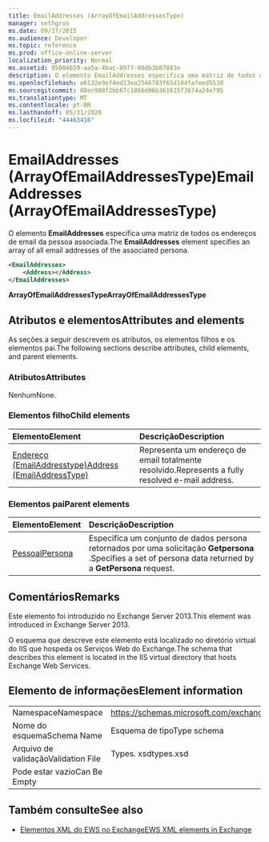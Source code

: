 ```yaml
---
title: EmailAddresses (ArrayOfEmailAddressesType)
manager: sethgros
ms.date: 09/17/2015
ms.audience: Developer
ms.topic: reference
ms.prod: office-online-server
localization_priority: Normal
ms.assetid: 95084659-aa5a-4bac-8977-00db3b87883e
description: O elemento EmailAddresses especifica uma matriz de todos os endereços de email da pessoa associada.
ms.openlocfilehash: e6132e9ef4ed13ea2546783f65d184fafeed5530
ms.sourcegitcommit: 88ec988f2bb67c1866d06b361615f3674a24e795
ms.translationtype: MT
ms.contentlocale: pt-BR
ms.lasthandoff: 05/31/2020
ms.locfileid: "44463416"
---
```

# <a name="emailaddresses-arrayofemailaddressestype"></a><span data-ttu-id="1c8bd-103">EmailAddresses (ArrayOfEmailAddressesType)</span><span class="sxs-lookup"><span data-stu-id="1c8bd-103">EmailAddresses (ArrayOfEmailAddressesType)</span></span>

<span data-ttu-id="1c8bd-104">O elemento **EmailAddresses** especifica uma matriz de todos os endereços de email da pessoa associada.</span><span class="sxs-lookup"><span data-stu-id="1c8bd-104">The **EmailAddresses** element specifies an array of all email addresses of the associated persona.</span></span> 
  
```XML
<EmailAddresses>
    <Address></Address>
</EmailAddresses>
```

 <span data-ttu-id="1c8bd-105">**ArrayOfEmailAddressesType**</span><span class="sxs-lookup"><span data-stu-id="1c8bd-105">**ArrayOfEmailAddressesType**</span></span>
## <a name="attributes-and-elements"></a><span data-ttu-id="1c8bd-106">Atributos e elementos</span><span class="sxs-lookup"><span data-stu-id="1c8bd-106">Attributes and elements</span></span>

<span data-ttu-id="1c8bd-107">As seções a seguir descrevem os atributos, os elementos filhos e os elementos pai.</span><span class="sxs-lookup"><span data-stu-id="1c8bd-107">The following sections describe attributes, child elements, and parent elements.</span></span>
  
### <a name="attributes"></a><span data-ttu-id="1c8bd-108">Atributos</span><span class="sxs-lookup"><span data-stu-id="1c8bd-108">Attributes</span></span>

<span data-ttu-id="1c8bd-109">Nenhum</span><span class="sxs-lookup"><span data-stu-id="1c8bd-109">None.</span></span>
  
### <a name="child-elements"></a><span data-ttu-id="1c8bd-110">Elementos filho</span><span class="sxs-lookup"><span data-stu-id="1c8bd-110">Child elements</span></span>

|<span data-ttu-id="1c8bd-111">**Elemento**</span><span class="sxs-lookup"><span data-stu-id="1c8bd-111">**Element**</span></span>|<span data-ttu-id="1c8bd-112">**Descrição**</span><span class="sxs-lookup"><span data-stu-id="1c8bd-112">**Description**</span></span>|
|:-----|:-----|
|[<span data-ttu-id="1c8bd-113">Endereço (EmailAddresstype)</span><span class="sxs-lookup"><span data-stu-id="1c8bd-113">Address (EmailAddressType)</span></span>](address-emailaddresstype.md) <br/> |<span data-ttu-id="1c8bd-114">Representa um endereço de email totalmente resolvido.</span><span class="sxs-lookup"><span data-stu-id="1c8bd-114">Represents a fully resolved e-mail address.</span></span>  <br/> |
   
### <a name="parent-elements"></a><span data-ttu-id="1c8bd-115">Elementos pai</span><span class="sxs-lookup"><span data-stu-id="1c8bd-115">Parent elements</span></span>

|<span data-ttu-id="1c8bd-116">**Elemento**</span><span class="sxs-lookup"><span data-stu-id="1c8bd-116">**Element**</span></span>|<span data-ttu-id="1c8bd-117">**Descrição**</span><span class="sxs-lookup"><span data-stu-id="1c8bd-117">**Description**</span></span>|
|:-----|:-----|
|[<span data-ttu-id="1c8bd-118">Pessoal</span><span class="sxs-lookup"><span data-stu-id="1c8bd-118">Persona</span></span>](persona.md) <br/> |<span data-ttu-id="1c8bd-119">Especifica um conjunto de dados persona retornados por uma solicitação **Getpersona** .</span><span class="sxs-lookup"><span data-stu-id="1c8bd-119">Specifies a set of persona data returned by a **GetPersona** request.</span></span>  <br/> |
   
## <a name="remarks"></a><span data-ttu-id="1c8bd-120">Comentários</span><span class="sxs-lookup"><span data-stu-id="1c8bd-120">Remarks</span></span>

<span data-ttu-id="1c8bd-121">Este elemento foi introduzido no Exchange Server 2013.</span><span class="sxs-lookup"><span data-stu-id="1c8bd-121">This element was introduced in Exchange Server 2013.</span></span>
  
<span data-ttu-id="1c8bd-122">O esquema que descreve este elemento está localizado no diretório virtual do IIS que hospeda os Serviços Web do Exchange.</span><span class="sxs-lookup"><span data-stu-id="1c8bd-122">The schema that describes this element is located in the IIS virtual directory that hosts Exchange Web Services.</span></span>
  
## <a name="element-information"></a><span data-ttu-id="1c8bd-123">Elemento de informações</span><span class="sxs-lookup"><span data-stu-id="1c8bd-123">Element information</span></span>

|||
|:-----|:-----|
|<span data-ttu-id="1c8bd-124">Namespace</span><span class="sxs-lookup"><span data-stu-id="1c8bd-124">Namespace</span></span>  <br/> |https://schemas.microsoft.com/exchange/services/2006/types  <br/> |
|<span data-ttu-id="1c8bd-125">Nome do esquema</span><span class="sxs-lookup"><span data-stu-id="1c8bd-125">Schema Name</span></span>  <br/> |<span data-ttu-id="1c8bd-126">Esquema de tipo</span><span class="sxs-lookup"><span data-stu-id="1c8bd-126">Type schema</span></span>  <br/> |
|<span data-ttu-id="1c8bd-127">Arquivo de validação</span><span class="sxs-lookup"><span data-stu-id="1c8bd-127">Validation File</span></span>  <br/> |<span data-ttu-id="1c8bd-128">Types. xsd</span><span class="sxs-lookup"><span data-stu-id="1c8bd-128">types.xsd</span></span>  <br/> |
|<span data-ttu-id="1c8bd-129">Pode estar vazio</span><span class="sxs-lookup"><span data-stu-id="1c8bd-129">Can Be Empty</span></span>  <br/> ||
   
## <a name="see-also"></a><span data-ttu-id="1c8bd-130">Também consulte</span><span class="sxs-lookup"><span data-stu-id="1c8bd-130">See also</span></span>



- [<span data-ttu-id="1c8bd-131">Elementos XML do EWS no Exchange</span><span class="sxs-lookup"><span data-stu-id="1c8bd-131">EWS XML elements in Exchange</span></span>](ews-xml-elements-in-exchange.md)

